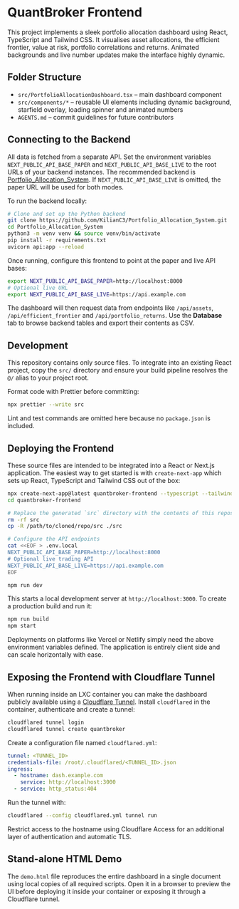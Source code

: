 # QuantBroker Frontend

This project implements a sleek portfolio allocation dashboard using React, TypeScript and Tailwind CSS.
It visualises asset allocations, the efficient frontier, value at risk, portfolio correlations and returns.
Animated backgrounds and live number updates make the interface highly dynamic.

## Folder Structure

- `src/PortfolioAllocationDashboard.tsx` – main dashboard component
- `src/components/*` – reusable UI elements including dynamic background,
  starfield overlay, loading spinner and animated numbers
- `AGENTS.md` – commit guidelines for future contributors

## Connecting to the Backend

All data is fetched from a separate API. Set the environment variables
`NEXT_PUBLIC_API_BASE_PAPER` and `NEXT_PUBLIC_API_BASE_LIVE` to the root URLs of
your backend instances. The recommended backend is
[Portfolio_Allocation_System](https://github.com/KilianC3/Portfolio_Allocation_System).
If `NEXT_PUBLIC_API_BASE_LIVE` is omitted, the paper URL will be used for both
modes.

To run the backend locally:

```bash
# Clone and set up the Python backend
git clone https://github.com/KilianC3/Portfolio_Allocation_System.git
cd Portfolio_Allocation_System
python3 -m venv venv && source venv/bin/activate
pip install -r requirements.txt
uvicorn api:app --reload
```

Once running, configure this frontend to point at the paper and live API bases:

```bash
export NEXT_PUBLIC_API_BASE_PAPER=http://localhost:8000
# Optional live URL
export NEXT_PUBLIC_API_BASE_LIVE=https://api.example.com
```

The dashboard will then request data from endpoints like `/api/assets`,
`/api/efficient_frontier` and `/api/portfolio_returns`.
Use the **Database** tab to browse backend tables and export their contents as CSV.

## Development

This repository contains only source files. To integrate into an existing React
project, copy the `src/` directory and ensure your build pipeline resolves the
`@/` alias to your project root.

Format code with Prettier before committing:

```bash
npx prettier --write src
```

Lint and test commands are omitted here because no `package.json` is included.

## Deploying the Frontend

These source files are intended to be integrated into a React or Next.js
application. The easiest way to get started is with `create-next-app` which
sets up React, TypeScript and Tailwind CSS out of the box:

```bash
npx create-next-app@latest quantbroker-frontend --typescript --tailwind
cd quantbroker-frontend

# Replace the generated `src` directory with the contents of this repository
rm -rf src
cp -R /path/to/cloned/repo/src ./src

# Configure the API endpoints
cat <<EOF > .env.local
NEXT_PUBLIC_API_BASE_PAPER=http://localhost:8000
# Optional live trading API
NEXT_PUBLIC_API_BASE_LIVE=https://api.example.com
EOF

npm run dev
```

This starts a local development server at `http://localhost:3000`. To create a
production build and run it:

```bash
npm run build
npm start
```

Deployments on platforms like Vercel or Netlify simply need the above
environment variables defined. The application is entirely client side and can
scale horizontally with ease.

## Exposing the Frontend with Cloudflare Tunnel

When running inside an LXC container you can make the dashboard publicly
available using a [Cloudflare Tunnel](https://developers.cloudflare.com/cloudflare-one/connections/connect-apps/). Install `cloudflared` in the
container, authenticate and create a tunnel:

```bash
cloudflared tunnel login
cloudflared tunnel create quantbroker
```

Create a configuration file named `cloudflared.yml`:

```yaml
tunnel: <TUNNEL_ID>
credentials-file: /root/.cloudflared/<TUNNEL_ID>.json
ingress:
  - hostname: dash.example.com
    service: http://localhost:3000
  - service: http_status:404
```

Run the tunnel with:

```bash
cloudflared --config cloudflared.yml tunnel run
```

Restrict access to the hostname using Cloudflare Access for an additional layer
of authentication and automatic TLS.

## Stand-alone HTML Demo

The `demo.html` file reproduces the entire dashboard in a single document using
local copies of all required scripts. Open it in a browser to preview the UI
before deploying it inside your container or exposing it through a Cloudflare
tunnel.
